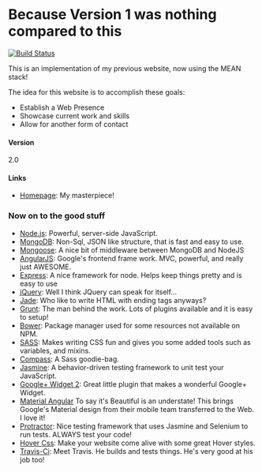 # Because Version 1 was nothing compared to this

[![Build Status](https://travis-ci.org/jrbenny35/mywebsitev2.svg?branch=master)](https://travis-ci.org/jrbenny35/mywebsitev2)

This is an implementation of my previous website, now using the MEAN stack!

The idea for this website is to accomplish these goals:
- Establish a Web Presence 
- Showcase current work and skills
- Allow for another form of contact

#### Version
2.0

#### Links
* [Homepage](http://bennyjr.xyz): My masterpiece!


### Now on to the good stuff
* [Node.js](http://www.nodejs.org): Powerful, server-side JavaScript.
* [MongoDB](http://www.mongodb.org): Non-Sql, JSON like structure, that is fast and easy to use.
* [Mongoose](http://www.mongoosejs.com): A nice bit of middleware between MongoDB and NodeJS
* [AngularJS](http://www.angularjs.org): Google's frontend frame work. MVC, powerful, and really just AWESOME. 
* [Express](http://www.expressjs.com): A nice framework for node. Helps keep things pretty and is easy to use
* [jQuery](http://www.jquery.com): Well I think JQuery can speak for itself...
* [Jade](http://www.jade-lang.com): Who like to write HTML with ending tags anyways?
* [Grunt](http://www.gruntjs.com): The man behind the work. Lots of plugins available and it is easy to setup!
* [Bower](http://www.bower.io): Package manager used for some resources not available on NPM.
* [SASS](http://www.sass-lang.com): Makes writing CSS fun and gives you some added tools such as variables, and mixins.
* [Compass](http://www.compass-style.org): A Sass goodie-bag.
* [Jasmine](http://jasmine.github.io): A behavior-driven testing framework to unit test your JavaScript.
* [Google+ Widget 2](https://github.com/kyco/jquery.kyco.googleplusfeed2): Great little plugin that makes a wonderful Google+ Widget.
* [Material Angular](https://material.angularjs.org/latest/) To say it's Beautiful is an understate! This brings Google's Material design from their mobile team transferred to the Web. I love it!
* [Protractor](https://angular.github.io/protractor/): Nice testing framework that uses Jasmine and Selenium to run tests. ALWAYS test your code!
* [Hover Css](http://ianlunn.github.io/Hover/): Make your website come alive with some great Hover styles.
* [Travis-Ci](http://travis-ci.org/): Meet Travis. He builds and tests things. He's very good at his job too!